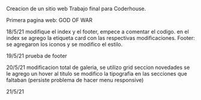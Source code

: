 Creacion de un sitio web Trabajo final para Coderhouse.

Primera pagina web: GOD OF WAR

18/5/21
modifique el index y el footer, empece a comentar el codigo.
en el index se agrego la etiqueta card con las respectivas modificaciones.
Footer: se agregaron los iconos y se modifico el estilo.

19/5/21 prueba de footer

20/5/21
modificacion total de galeria, se utilizo grid
seccion novedades se le agrego un hover al titulo
se modifico la tipografia en las secciones que faltaban
(persiste problema de hacer menu responsive)

21/5/21

